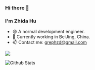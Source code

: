 ### Hi there 👋
<!--
**huzhida/huzhida** is a ✨ _special_ ✨ repository because its `README.md` (this file) appears on your GitHub profile.

Here are some ideas to get you started:

- 🔭 I’m currently working on ...
- 🌱 I’m currently learning ...
- 👯 I’m looking to collaborate on ...
- 🤔 I’m looking for help with ...
- 💬 Ask me about ...
- 📫 How to reach me: ...
- 😄 Pronouns: ...
- ⚡ Fun fact: ...
-->
### I'm Zhida Hu
- 😄 A normal development engineer.
- 🔭 Currently working in BeiJing, China.
- 📫 Contact me: [grephzd@gmail.com](mailto:grephzd@gmail.com)

<img src="https://github-readme-stats.vercel.app/api/top-langs/?username=huzhida&theme=neon&layout=compact">

![Github Stats](https://github-readme-stats.vercel.app/api?username=huzhida&show_icons=true&theme=neon&count_private=true)



